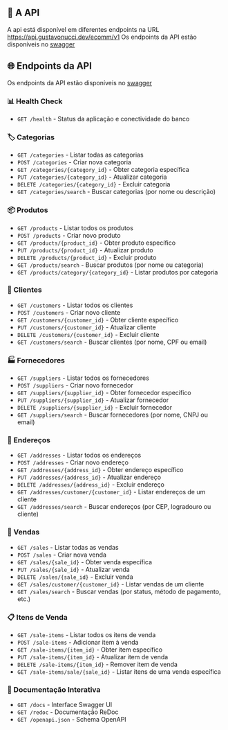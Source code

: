 ## 📁 A API
A api está disponível em diferentes endpoints na URL https://api.gustavonucci.dev/ecomm/v1
Os endpoints da API estão disponíveis no [swagger](https://api.gustavonucci.dev/docs)

## 🌐 Endpoints da API

Os endpoints da API estão disponíveis no [swagger](https://api.gustavonucci.dev/docs)

### 📊 Health Check
- `GET /health` - Status da aplicação e conectividade do banco

### 🏷️ Categorias
- `GET /categories` - Listar todas as categorias
- `POST /categories` - Criar nova categoria
- `GET /categories/{category_id}` - Obter categoria específica
- `PUT /categories/{category_id}` - Atualizar categoria
- `DELETE /categories/{category_id}` - Excluir categoria
- `GET /categories/search` - Buscar categorias (por nome ou descrição)

### 📦 Produtos
- `GET /products` - Listar todos os produtos
- `POST /products` - Criar novo produto
- `GET /products/{product_id}` - Obter produto específico
- `PUT /products/{product_id}` - Atualizar produto
- `DELETE /products/{product_id}` - Excluir produto
- `GET /products/search` - Buscar produtos (por nome ou categoria)
- `GET /products/category/{category_id}` - Listar produtos por categoria

### 👥 Clientes
- `GET /customers` - Listar todos os clientes
- `POST /customers` - Criar novo cliente
- `GET /customers/{customer_id}` - Obter cliente específico
- `PUT /customers/{customer_id}` - Atualizar cliente
- `DELETE /customers/{customer_id}` - Excluir cliente
- `GET /customers/search` - Buscar clientes (por nome, CPF ou email)

### 🏭 Fornecedores
- `GET /suppliers` - Listar todos os fornecedores
- `POST /suppliers` - Criar novo fornecedor
- `GET /suppliers/{supplier_id}` - Obter fornecedor específico
- `PUT /suppliers/{supplier_id}` - Atualizar fornecedor
- `DELETE /suppliers/{supplier_id}` - Excluir fornecedor
- `GET /suppliers/search` - Buscar fornecedores (por nome, CNPJ ou email)

### 📍 Endereços
- `GET /addresses` - Listar todos os endereços
- `POST /addresses` - Criar novo endereço
- `GET /addresses/{address_id}` - Obter endereço específico
- `PUT /addresses/{address_id}` - Atualizar endereço
- `DELETE /addresses/{address_id}` - Excluir endereço
- `GET /addresses/customer/{customer_id}` - Listar endereços de um cliente
- `GET /addresses/search` - Buscar endereços (por CEP, logradouro ou cliente)

### 🛒 Vendas
- `GET /sales` - Listar todas as vendas
- `POST /sales` - Criar nova venda
- `GET /sales/{sale_id}` - Obter venda específica
- `PUT /sales/{sale_id}` - Atualizar venda
- `DELETE /sales/{sale_id}` - Excluir venda
- `GET /sales/customer/{customer_id}` - Listar vendas de um cliente
- `GET /sales/search` - Buscar vendas (por status, método de pagamento, etc.)

### 📋 Itens de Venda
- `GET /sale-items` - Listar todos os itens de venda
- `POST /sale-items` - Adicionar item à venda
- `GET /sale-items/{item_id}` - Obter item específico
- `PUT /sale-items/{item_id}` - Atualizar item de venda
- `DELETE /sale-items/{item_id}` - Remover item de venda
- `GET /sale-items/sale/{sale_id}` - Listar itens de uma venda específica

### 📝 Documentação Interativa
- `GET /docs` - Interface Swagger UI
- `GET /redoc` - Documentação ReDoc
- `GET /openapi.json` - Schema OpenAPI
